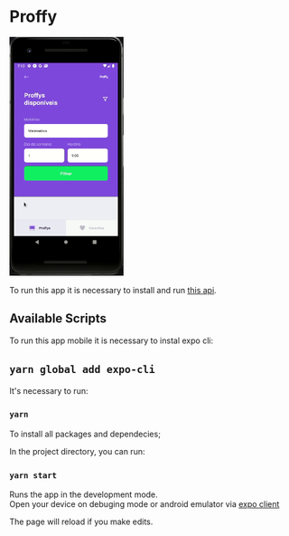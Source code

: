 # Proffy

![Screenshot 1](ProffyMobile.gif)

To run this app it is necessary to install and run [this api](https://github.com/NearMaick/NLW-Proffy-server).

## Available Scripts

To run this app mobile it is necessary to instal expo cli:

## `yarn global add expo-cli`  

It's necessary to run: 

### `yarn`

To install all packages and dependecies;

In the project directory, you can run:

### `yarn start`

Runs the app in the development mode.<br />
Open your device on debuging mode or android emulator via [expo client](https://play.google.com/store/apps/details?id=host.exp.exponent&referrer=www)

The page will reload if you make edits.<br />